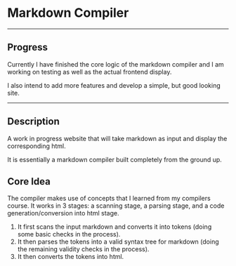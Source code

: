# Markdown Compiler

*** 

## Progress

Currently I have finished the core logic of the markdown compiler and I am working on testing as well as the actual frontend display.

I also intend to add more features and develop a simple, but good looking site.

***

## Description 

A work in progress website that will take markdown as input and display the corresponding html. 

It is essentially a markdown compiler built completely from the ground up. 

## Core Idea

The compiler makes use of concepts that I learned from my compilers course. It works in 3 stages: a scanning stage, a parsing stage, and a code generation/conversion into html stage.
1. It first scans the input markdown and converts it into tokens (doing some basic checks in the process).
2. It then parses the tokens into a valid syntax tree for markdown (doing the remaining validity checks in the process).
3. It then converts the tokens into html.
